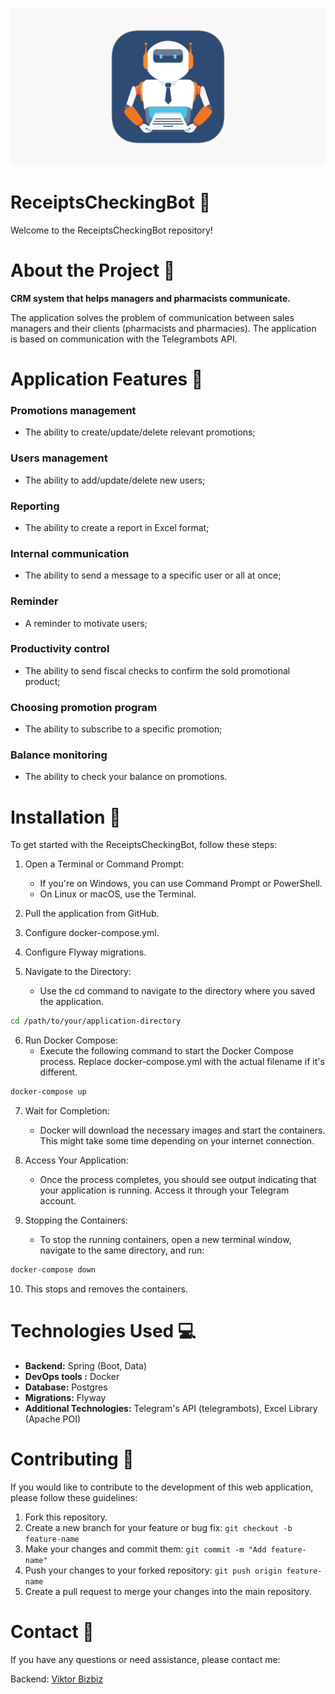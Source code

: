 ![Logo](img/ReceiptsCheckingBotLogo.png)

# ReceiptsCheckingBot 🤖

Welcome to the ReceiptsCheckingBot repository! 

# About the Project 🔎

**CRM system that helps managers and pharmacists communicate.**

The application solves the problem of communication between sales managers and
their clients (pharmacists and pharmacies).
The application is based on communication with the Telegrambots API.

# Application Features 🧨

### Promotions management
- The ability to create/update/delete relevant promotions;
### Users management
- The ability to add/update/delete new users;
### Reporting
- The ability to create a report in Excel format;
### Internal communication
- The ability to send a message to a specific user or all at once;
### Reminder
- A reminder to motivate users;
### Productivity control
- The ability to send fiscal checks to confirm the sold promotional product;
### Choosing promotion program
- The ability to subscribe to a specific promotion;
### Balance monitoring
- The ability to check your balance on promotions.

# Installation 🏁

To get started with the ReceiptsCheckingBot, follow these steps:

1. Open a Terminal or Command Prompt:
    - If you're on Windows, you can use Command Prompt or PowerShell.
    - On Linux or macOS, use the Terminal.

2. Pull the application from GitHub.

3. Configure docker-compose.yml.

4. Configure Flyway migrations.

5. Navigate to the Directory:
    - Use the cd command to navigate to the directory where you saved the application.
```bash
cd /path/to/your/application-directory
```

6. Run Docker Compose:
    - Execute the following command to start the Docker Compose process. Replace docker-compose.yml with the actual filename if it's different.
```bash
docker-compose up
```

7. Wait for Completion:
    - Docker will download the necessary images and start the containers. This might take some time depending on your internet connection.

8. Access Your Application:
    - Once the process completes, you should see output indicating that your application is running. Access it through your Telegram account.

9. Stopping the Containers:
    - To stop the running containers, open a new terminal window, navigate to the same directory, and run:
```bash
docker-compose down
```

10. This stops and removes the containers.

# Technologies Used 💻

- **Backend:** Spring (Boot, Data)
- **DevOps tools :** Docker
- **Database:** Postgres
- **Migrations:** Flyway
- **Additional Technologies:** Telegram's API (telegrambots), Excel Library (Apache POI)


# Contributing 🤝

If you would like to contribute to the development of this web application, please follow these guidelines:

1. Fork this repository.
2. Create a new branch for your feature or bug fix: `git checkout -b feature-name`
3. Make your changes and commit them: `git commit -m "Add feature-name"`
4. Push your changes to your forked repository: `git push origin feature-name`
5. Create a pull request to merge your changes into the main repository.

# Contact 📧

If you have any questions or need assistance, please contact me:

Backend: [Viktor Bizbiz](https://www.linkedin.com/in/viktor-bizbiz-70253b284/)
